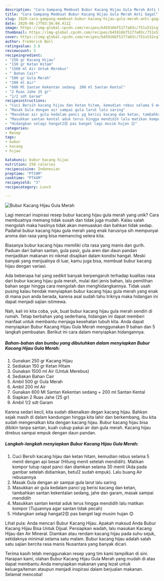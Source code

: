 ```yaml
---
description: "Cara Gampang Membuat Bubur Kacang Hijau Gula Merah Anti Gagal"
title: "Cara Gampang Membuat Bubur Kacang Hijau Gula Merah Anti Gagal"
slug: 1920-cara-gampang-membuat-bubur-kacang-hijau-gula-merah-anti-gagal
date: 2020-06-17T03:56:04.411Z
image: https://img-global.cpcdn.com/recipes/b45916bf5177a03c/751x532cq70/bubur-kacang-hijau-gula-merah-foto-resep-utama.jpg
thumbnail: https://img-global.cpcdn.com/recipes/b45916bf5177a03c/751x532cq70/bubur-kacang-hijau-gula-merah-foto-resep-utama.jpg
cover: https://img-global.cpcdn.com/recipes/b45916bf5177a03c/751x532cq70/bubur-kacang-hijau-gula-merah-foto-resep-utama.jpg
author: Frederick Ball
ratingvalue: 3.8
reviewcount: 3
recipeingredient:
- "250 gr Kacang Hijau"
- "150 gr Ketan Hitam"
- "1500 ml Air Untuk Merebus"
- " Bahan Cair"
- "500 gr Gula Merah"
- "200 ml Air"
- "600 Ml Santan Kekentan sedang  200 ml Santan Kental"
- "2 Ruas Jahe 25 gr"
- "1/2 sdt Garam"
recipeinstructions:
- "Cuci Bersih kacang hijau dan ketan hitam, kemudian rebus selama 5 menit dengan api besar (Hitung menit setelah mendidih). Matikan kompor tutup rapat panci dan diamkan selama 30 menit (Ada pada gambar setelah didiamkan, betul2 sudah empuk). Lalu buang Air rebusannya"
- "Masak Gula dengan air sampai gula larut lalu saring"
- "Masukkan air gula kedalam panci yg berisi kacang dan ketan, tambahkan santan kekentalan sedang, jahe dan garam, masak sampai mendidih"
- "Masukkan santan kental aduk terus hingga mendidih lalu matikan kompor (Tujuannya agar santan tidak pecah)"
- "Hidangkan selagi hangat2😍 pas banget lagi musim hujan 😊"
categories:
- Resep
tags:
- bubur
- kacang
- hijau

katakunci: bubur kacang hijau 
nutrition: 258 calories
recipecuisine: Indonesian
preptime: "PT29M"
cooktime: "PT44M"
recipeyield: "3"
recipecategory: Lunch

---
```



![Bubur Kacang Hijau Gula Merah](https://img-global.cpcdn.com/recipes/b45916bf5177a03c/751x532cq70/bubur-kacang-hijau-gula-merah-foto-resep-utama.jpg)

Lagi mencari inspirasi resep bubur kacang hijau gula merah yang unik? Cara membuatnya memang tidak susah dan tidak juga mudah. Kalau salah mengolah maka hasilnya tidak akan memuaskan dan bahkan tidak sedap. Padahal bubur kacang hijau gula merah yang enak harusnya sih mempunyai aroma dan rasa yang bisa memancing selera kita.

Biasanya bubur kacang hijau memiliki cita rasa yang manis dan gurih. Paduan dari bahan santan, gula pasir, gula aren dan daun pandan menjadikan makanan ini nikmat disajikan dalam kondisi hangat. Meski banyak yang menjualnya di luar, kamu juga bisa, membuat bubur kacang hijau dengan variasi.

Ada beberapa hal yang sedikit banyak berpengaruh terhadap kualitas rasa dari bubur kacang hijau gula merah, mulai dari jenis bahan, lalu pemilihan bahan segar hingga cara mengolah dan menghidangkannya. Tidak usah pusing kalau hendak menyiapkan bubur kacang hijau gula merah yang enak di mana pun anda berada, karena asal sudah tahu triknya maka hidangan ini dapat menjadi sajian istimewa.


Nah, kali ini kita coba, yuk, buat bubur kacang hijau gula merah sendiri di rumah. Tetap berbahan yang sederhana, hidangan ini dapat memberi manfaat untuk membantu menjaga kesehatan tubuh kita. Anda dapat menyiapkan Bubur Kacang Hijau Gula Merah menggunakan 9 bahan dan 5 langkah pembuatan. Berikut ini cara dalam menyiapkan hidangannya.

<!--inarticleads1-->

##### Bahan-bahan dan bumbu yang dibutuhkan dalam menyiapkan Bubur Kacang Hijau Gula Merah:

1. Gunakan 250 gr Kacang Hijau
1. Sediakan 150 gr Ketan Hitam
1. Gunakan 1500 ml Air (Untuk Merebus)
1. Sediakan  Bahan Cair
1. Ambil 500 gr Gula Merah
1. Ambil 200 ml Air
1. Gunakan 600 Ml Santan Kekentan sedang + 200 ml Santan Kental
1. Siapkan 2 Ruas Jahe (25 gr)
1. Ambil 1/2 sdt Garam


Karena sedari kecil, kita sudah dikenalkan degan kacang hijau. Bahkan sejak masih di dalam kandungan hingga kita lahir dan berkembang, ibu kita sudah mengenalkan kita dengan kacang hijau. Bubur kacang hijau bisa dibikin tanpa santan, kuah cukup pakai air dan gula merah. Kacang hijau direbus sampai empuk dengan daun pandan. 

<!--inarticleads2-->

##### Langkah-langkah menyiapkan Bubur Kacang Hijau Gula Merah:

1. Cuci Bersih kacang hijau dan ketan hitam, kemudian rebus selama 5 menit dengan api besar (Hitung menit setelah mendidih). Matikan kompor tutup rapat panci dan diamkan selama 30 menit (Ada pada gambar setelah didiamkan, betul2 sudah empuk). Lalu buang Air rebusannya
1. Masak Gula dengan air sampai gula larut lalu saring
1. Masukkan air gula kedalam panci yg berisi kacang dan ketan, tambahkan santan kekentalan sedang, jahe dan garam, masak sampai mendidih
1. Masukkan santan kental aduk terus hingga mendidih lalu matikan kompor (Tujuannya agar santan tidak pecah)
1. Hidangkan selagi hangat2😍 pas banget lagi musim hujan 😊


Lihat pula: Anda mencari Bubur Kacang Hijau. Apakah maksud Anda Bubur Kacang Hijau Bisa Untuk Dijual. Persiapkan wadah, lalu masukan Kacang Hijau dan Air Mineral. Diamkan atau rendam kacang hijau pada suhu sejuk, setidaknya minimal selama satu malam. Bubur kacang hijau adalah salah satu sajian bercita rasa manis Nusantara yang banyak dicari. 

Terima kasih telah menggunakan resep yang tim kami tampilkan di sini. Harapan kami, olahan Bubur Kacang Hijau Gula Merah yang mudah di atas dapat membantu Anda menyiapkan makanan yang lezat untuk keluarga/teman ataupun menjadi inspirasi dalam berjualan makanan. Selamat mencoba!
